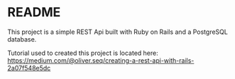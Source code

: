 # README

This project is a simple REST Api built with Ruby on Rails and a PostgreSQL database.

Tutorial used to created this project is located here: https://medium.com/@oliver.seq/creating-a-rest-api-with-rails-2a07f548e5dc
